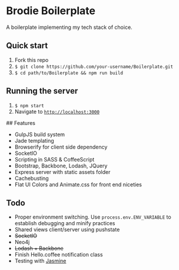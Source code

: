 # Brodie Boilerplate

A boilerplate implementing my tech stack of choice.

## Quick start

1. Fork this repo
2. `$ git clone https://github.com/your-username/Boilerplate.git`
3. `$ cd path/to/Boilerplate && npm run build`

## Running the server

1. `$ npm start`
2. Navigate to [`http://localhost:3000`](http://localhost:3000)

## Features

- GulpJS build system
- Jade templating
- Browserify for client side dependency
- SocketIO
- Scripting in SASS & CoffeeScript
- Bootstrap, Backbone, Lodash, JQuery
- Express server with static assets folder
- Cachebusting
- Flat UI Colors and Animate.css for front end niceties

## Todo
- Proper environment switching. Use `process.env.ENV_VARIABLE` to establish debugging and minify practices
- Shared views client/server using pushstate
- ~~SocketIO~~
- Neo4j
- ~~Lodash + Backbone~~
- Finish Hello.coffee notification class
- Testing with [Jasmine](http://coffeescriptcookbook.com/chapters/testing/testing_with_jasmine)